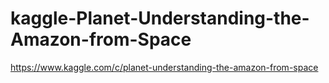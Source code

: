 # kaggle-Planet-Understanding-the-Amazon-from-Space
https://www.kaggle.com/c/planet-understanding-the-amazon-from-space
